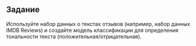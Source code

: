 ## Задание
Используйте набор данных о текстах отзывов (например, набор данных IMDB Reviews) и создайте модель классификации для определения тональности текста (положительная/отрицательная).
